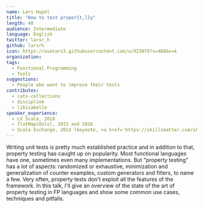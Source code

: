 ```yaml
---
name: Lars Hupel
title: "How to test proper{t,l}y"
length: 40
audience: Intermediate
language: English
twitter: larsr_h
github: larsrh
icon: https://avatars3.githubusercontent.com/u/923079?s=460&v=4
organization: 
tags:
  - Functional Programming
  - Tools
suggestions:
  - People who want to improve their tests
contributes:
  - cats-collections
  - discipline
  - libisabelle
speaker_experience:
  - LX Scala, 2018
  - flatMap(Oslo), 2015 and 2016
  - Scala Exchange, 2014 (keynote, <a href='https://skillsmatter.com/skillscasts/5827-state-of-the-typelevel'>https://skillsmatter.com/skillscasts/5827-state-of-the-typelevel</a>)
---
```

Writing unit tests is pretty much established practice and in addition to that, property testing has caught up on popularity. Most functional languages have one, sometimes even many implementations. But "property testing" has a lot of aspects: randomized or exhaustive, minimization and generalization of counter examples, custom generators and filters, to name a few. Very often, property tests don't exploit all the features of the framework. In this talk, I'll give an overview of the state of the art of property testing in FP languages and show some common use cases, techniques and pitfalls.
